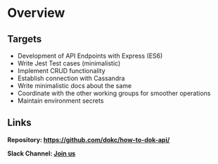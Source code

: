 # Overview

## Targets

- Development of API Endpoints with Express (ES6)
- Write Jest Test cases (minimalistic)
- Implement CRUD functionality
- Establish connection with Cassandra
- Write minimalistic docs about the same
- Coordinate with the other working groups for smoother operations
- Maintain environment secrets

## Links

**Repository: https://github.com/dokc/how-to-dok-api/**

**Slack Channel: [Join us](https://dokcommunity.slack.com/archives/C036HC59Z2T)**
